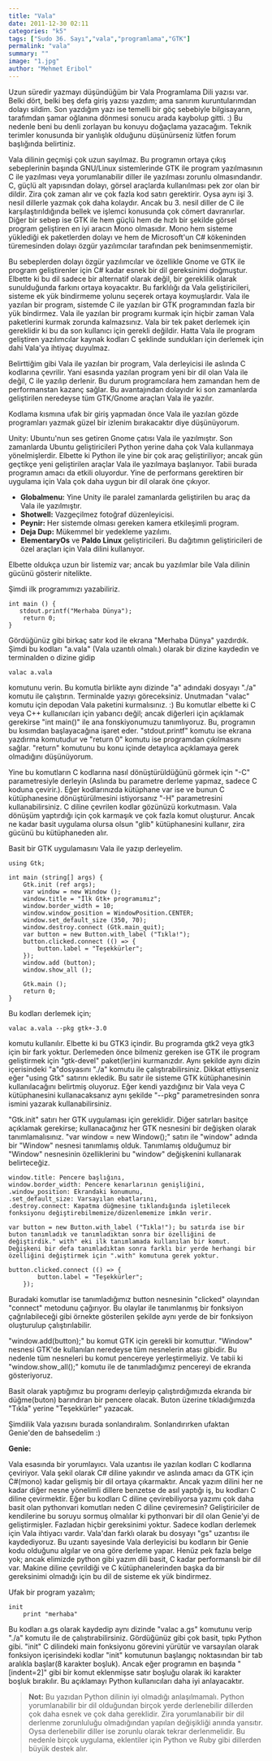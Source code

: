 ```yaml
---
title: "Vala"
date: 2011-12-30 02:11
categories: "k5"
tags: ["Sudo 36. Sayı","vala","programlama","GTK"]
permalink: "vala"
summary: ""
image: "1.jpg"
author: "Mehmet Eribol"
---
```


Uzun süredir yazmayı düşündüğüm bir Vala Programlama Dili yazısı var. Belki dört, belki beş defa giriş yazısı yazdım; ama sanırım kuruntularımdan dolayı sildim. Son yazdığım yazı ise temelli bir göç sebebiyle bilgisayarın, tarafımdan şamar oğlanına dönmesi sonucu arada kaybolup gitti. :) Bu nedenle beni bu denli zorlayan bu konuyu doğaçlama yazacağım. Teknik terimler konusunda bir yanlışlık olduğunu düşünürseniz lütfen forum başlığında belirtiniz.

Vala dilinin geçmişi çok uzun sayılmaz. Bu programın ortaya çıkış sebeplerinin başında GNU/Linux sistemlerinde GTK ile program yazılmasının C ile yazılması veya yorumlanabilir diller ile yazılması zorunlu olmasındandır. C, güçlü alt yapısından dolayı, görsel araçlarda kullanılması pek zor olan bir dildir. Zira çok zaman alır ve çok fazla kod satırı gerektirir. Oysa aynı işi 3. nesil dillerle yazmak çok daha kolaydır. Ancak bu 3. nesil diller de C ile karşılaştırıldığında bellek ve işlemci konusunda çok cömert davranırlar. Diğer bir sebep ise GTK ile hem güçlü hem de hızlı bir şekilde görsel program geliştiren en iyi aracın Mono olmasıdır. Mono hem sisteme yüklediği ek paketlerden dolayı ve hem de Microsoft'un C# kökeninden türemesinden dolayı özgür yazılımcılar tarafından pek benimsenmemiştir.

Bu sebeplerden dolayı özgür yazılımcılar ve özellikle Gnome ve GTK ile program geliştirenler için C# kadar esnek bir dil gereksinimi doğmuştur. Elbette ki bu dil sadece bir alternatif olarak değil, bir gereklilik olarak sunulduğunda farkını ortaya koyacaktır. Bu farklılığı da Vala geliştiricileri, sisteme ek yük bindirmeme yolunu seçerek ortaya koymuşlardır. Vala ile yazılan bir program, sistemde C ile yazılan bir GTK programından fazla bir yük bindirmez. Vala ile yazılan bir programı kurmak için hiçbir zaman Vala paketlerini kurmak zorunda kalmazsınız. Vala bir tek paket derlemek için gereklidir ki bu da son kullanıcı için gerekli değildir. Hatta Vala ile program geliştiren yazılımcılar kaynak kodları C şeklinde sundukları için derlemek için dahi Vala'ya ihtiyaç duyulmaz.

Belirttiğim gibi Vala ile yazılan bir program, Vala derleyicisi ile aslında C kodlarına çevrilir. Yani esasında yazılan program yeni bir dil olan Vala ile değil, C ile yazılıp derlenir. Bu durum programcılara hem zamandan hem de performanstan kazanç sağlar. Bu avantajından dolayıdır ki son zamanlarda geliştirilen neredeyse tüm GTK/Gnome araçları Vala ile yazılır.

Kodlama kısmına ufak bir giriş yapmadan önce Vala ile yazılan gözde programları yazmak güzel bir izlenim bırakacaktır diye düşünüyorum.

Unity: Ubuntu'nun ses getiren Gnome çatısı Vala ile yazılmıştır. Son zamanlarda Ubuntu geliştiricileri Python yerine daha çok Vala kullanmaya yönelmişlerdir. Elbette ki Python ile yine bir çok araç geliştiriliyor; ancak gün geçtikçe yeni geliştirilen araçlar Vala ile yazılmaya başlanıyor. Tabii burada programın amacı da etkili oluyordur. Yine de performans gerektiren bir uygulama için Vala çok daha uygun bir dil olarak öne çıkıyor.

* **Globalmenu:** Yine Unity ile paralel zamanlarda geliştirilen bu araç da Vala ile yazılmıştır.
* **Shotwell:** Vazgeçilmez fotoğraf düzenleyicisi.
* **Peynir:** Her sistemde olması gereken kamera etkileşimli program.
* **Deja Dup:** Mükemmel bir yedekleme yazılımı.
* **ElementaryOs** ve **Paldo Linux** geliştiricileri. Bu dağıtımın geliştiricileri de özel araçları için Vala dilini kullanıyor.

Elbette oldukça uzun bir listemiz var; ancak bu yazılımlar bile Vala dilinin gücünü gösterir nitelikte.


Şimdi ilk programımızı yazabiliriz.

```
int main () {
   stdout.printf("Merhaba Dünya");
    return 0;
}
```

Gördüğünüz gibi birkaç satır kod ile ekrana "Merhaba Dünya" yazdırdık. Şimdi bu kodları "a.vala" (Vala uzantılı olmalı.) olarak bir dizine kaydedin ve terminalden o dizine gidip

```
valac a.vala
```

komutunu verin. Bu komutla birlikte aynı dizinde "a" adındaki dosyayı "./a" komutu ile çalıştırın. Terminalde yazıyı göreceksiniz. Unutmadan "valac" komutu için depodan Vala paketini kurmalısınız. :) Bu komutlar elbette ki C veya C++ kullanıcıları için yabancı değil; ancak diğerleri için açıklamak gerekirse "int main()" ile ana fonskiyonumuzu tanımlıyoruz. Bu, programın bu kısımdan başlayacağına işaret eder. "stdout.printf" komutu ise ekrana yazdırma komutudur ve "return 0" komutu ise programdan çıkılmasını sağlar. "return" komutunu bu konu içinde detaylıca açıklamaya gerek olmadığını düşünüyorum.

Yine bu komutların C kodlarına nasıl dönüştürüldüğünü görmek için "-C" parametresiyle derleyin (Aslında bu parametre derleme yapmaz, sadece C koduna çevirir.). Eğer kodlarınızda kütüphane var ise ve bunun C kütüphanesine dönüştürülmesini istiyorsanız "-H" parametresini kullanabilirsiniz. C diline çevrilen kodlar gözünüzü korkutmasın. Vala dönüşüm yaptırdığı için çok karmaşık ve çok fazla komut oluşturur. Ancak ne kadar basit uygulama olursa olsun "glib" kütüphanesini kullanır, zira gücünü bu kütüphaneden alır.  

Basit bir GTK uygulamasını Vala ile yazıp derleyelim.

```
using Gtk;

int main (string[] args) {
    Gtk.init (ref args);
    var window = new Window ();
    window.title = "İlk Gtk+ programımız";
    window.border_width = 10;
    window.window_position = WindowPosition.CENTER;
    window.set_default_size (350, 70);
    window.destroy.connect (Gtk.main_quit);
    var button = new Button.with_label ("Tıkla!");
    button.clicked.connect (() => {
        button.label = "Teşekkürler";
    });
    window.add (button);
    window.show_all ();

    Gtk.main ();
    return 0;
}
```

Bu kodları derlemek için;

```
valac a.vala --pkg gtk+-3.0
```

komutu kullanılır. Elbette ki bu GTK3 içindir. Bu programda gtk2 veya gtk3 için bir fark yoktur. Derlemeden önce bilmeniz gereken ise GTK ile program geliştirmek için "gtk-devel" paket(ler)ini kurmanızdır. Aynı şekilde aynı dizin içerisindeki "a"dosyasını "./a" komutu ile çalıştırabilirsiniz. Dikkat ettiyseniz eğer "using Gtk" satırını ekledik. Bu satır ile sisteme GTK kütüphanesinin kullanılacağını belirtmiş oluyoruz. Eğer kendi yazdığınız bir Vala veya C kütüphanesini kullanacaksanız aynı şekilde "--pkg" parametresinden sonra ismini yazarak kullanabilirsiniz.

"Gtk.init" satırı her GTK uygulaması için gereklidir. Diğer satırları basitçe açıklamak gerekirse; kullanacağınız her GTK nesnesini bir değişken olarak tanımlamalısınız. "var window = new Window();" satırı ile "window" adında bir "Window" nesnesi tanımlamış olduk. Tanımlamış olduğumuz bir "Window" nesnesinin özelliklerini bu "window" değişkenini kullanarak belirteceğiz.

```
window.title: Pencere başlığını,
window.border_width: Pencere kenarlarının genişliğini,
.window_position: Ekrandaki konumunu,
.set_default_size: Varsayılan ebatlarını,
.destroy.connect: Kapatma düğmesine tıklandığında işletilecek fonksiyonu değiştirebilmemize/düzenlememize imkân verir.

var button = new Button.with_label ("Tıkla!"); bu satırda ise bir buton tanımladık ve tanımladıktan sonra bir özelliğini de değiştirdik." with" eki ilk tanımlamada kullanılan bir komut. Değişkeni bir defa tanımladıktan sonra farklı bir yerde herhangi bir özelliğini değiştirmek için ".with" komutuna gerek yoktur.

button.clicked.connect (() => {
        button.label = "Teşekkürler";
    });
```

Buradaki komutlar ise tanımladığımız button nesnesinin "clicked" olayından "connect" metodunu çağırıyor. Bu olaylar ile tanımlanmış bir fonksiyon çağrılabileceği gibi örnekte gösterilen şekilde aynı yerde de bir fonksiyon oluşturulup çalıştırılabilir.

"window.add(button);" bu komut GTK için gerekli bir komuttur. "Window" nesnesi GTK'de kullanılan neredeyse tüm nesnelerin atası gibidir. Bu nedenle tüm nesneleri bu komut pencereye yerleştirmeliyiz. Ve tabii ki "window.show_all();" komutu ile de tanımladığımız pencereyi de ekranda gösteriyoruz.

Basit olarak yaptığımız bu programı derleyip çalıştırdığımızda ekranda bir düğme(buton) barındıran bir pencere olacak. Buton üzerine tıkladığımızda "Tıkla" yerine "Teşekkürler" yazacak.

Şimdilik Vala yazısını burada sonlandıralım. Sonlandırırken ufaktan Genie'den de bahsedelim :)

**Genie:**

Vala esasında bir yorumlayıcı. Vala uzantısı ile yazılan kodları C kodlarına çeviriyor. Vala şekil olarak C# diline yakındır ve aslında amacı da GTK için C#(mono) kadar gelişmiş bir dil ortaya çıkarmaktır. Ancak yazım dilini her ne kadar diğer nesne yönelimli dillere benzetse de asıl yaptığı iş, bu kodları C diline çevirmektir. Eğer bu kodları C diline çevirebiliyorsa yazımı çok daha basit olan pythonvari komutları neden C diline çeviremesin? Geliştiriciler de kendilerine bu soruyu sormuş olmalılar ki pythonvari bir dil olan Genie'yi de geliştirmişler. Fazladan hiçbir gereksinimi yoktur. Sadece kodları derlemek için Vala ihtiyacı vardır. Vala'dan farklı olarak bu dosyayı "gs" uzantısı ile kaydediyoruz. Bu uzantı sayesinde Vala derleyicisi bu kodların bir Genie kodu olduğunu algılar ve ona göre derleme yapar. Henüz pek fazla belge yok; ancak elimizde python gibi yazım dili basit, C kadar performanslı bir dil var. Makine diline çevrildiği ve C kütüphanelerinden başka da bir gereksinimi olmadığı için bu dil de sisteme ek yük bindirmez.

Ufak bir program yazalım;

```
init
	print "merhaba"
```
Bu kodları a.gs olarak kaydedip aynı dizinde "valac a.gs" komutunu verip "./a" komutu ile de çalıştırabilirsiniz. Gördüğünüz gibi çok basit, tıpkı Python gibi. "init" C dilindeki main fonksiyonu görevini yürütür ve varsayılan olarak fonksiyon içerisindeki kodlar "init" komutunun başlangıç noktasından bir tab aralıkla başlar(8 karakter boşluk).  Ancak eğer programın en başında "[indent=2]" gibi bir komut eklenmişse satır boşluğu olarak iki karakter boşluk bırakılır. Bu açıklamayı Python kullanıcıları daha iyi anlayacaktır.


>**Not:** Bu yazıdan Python dilinin iyi olmadığı anlaşılmamalı. Python yorumlanabilir bir dil olduğundan birçok yerde derlenebilir dillerden çok daha esnek ve çok daha gereklidir. Zira yorumlanabilir bir dil derlenme zorunluluğu olmadığından yapılan değişikliği anında yansıtır. Oysa derlenebilir diller ise zorunlu olarak tekrar derlenmelidir. Bu nedenle birçok uygulama, eklentiler için Python ve Ruby gibi dillerden büyük destek alır.
